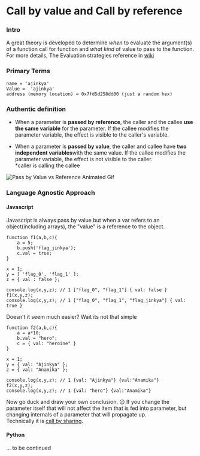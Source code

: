 # Call by value and Call by reference

### Intro
A great theory is developed to determine _when_ to evaluate the argument(s) of a function call for function and _what kind_ of value to pass to the function.
For more details, The Evaluation strategies reference in [wiki](https://en.wikipedia.org/wiki/Evaluation_strategy)

### Primary Terms
	name = 'ajinkya'
	Value =  'ajinkya'
	address (memory location) = 0x7fd5d258dd00 (just a random hex)

### Authentic definition 
-   When a parameter is  **passed by reference**, the caller and the callee  **use the same variable**  for the parameter. If the callee modifies the parameter variable, the effect is visible to the caller's variable.
    
-   When a parameter is  **passed by value**, the caller and callee have  **two independent variables**with the same value. If the callee modifies the parameter variable, the effect is not visible to the caller.  
*caller is calling the callee

![Pass by Value vs Reference Animated Gif](https://www.mathwarehouse.com/programming/images/pass-by-reference-vs-pass-by-value-animation.gif)

### Language Agnostic Approach

#### Javascript
Javascript is always pass by value but when a var refers to an object(including arrays), the "value" is a reference to the object.

	function f1(a,b,c){
		a = 5;
		b.push('flag_jinkya');
		c.val = true;
	}

	x = 1;
	y = [ 'flag_0', 'flag_1' ];
	z = { val : false };

	console.log(x,y,z); // 1 ["flag_0", "flag_1"] { val: false }
	f1(x,y,z);
	console.log(x,y,z); // 1 ["flag_0", "flag_1", "flag_jinkya"] { val: true }

Doesn't it seem much easier? Wait its not that simple  

	function f2(a,b,c){
		a = a*10;
		b.val = "hero";
		c = { val: "heroine" }
	}

	x = 1;
	y = { val: "Ajinkya" };
	z = { val: "Anamika" };

	console.log(x,y,z); // 1 {val: "Ajinkya"} {val:"Anamika"}
	f2(x,y,z);
	console.log(x,y,z); // 1 {val: "hero"} {val:"Anamika"}
	
Now go duck and draw your own conclusion. 😉
If you change the parameter itself that will not affect the item that is fed into parameter, but changing internals of a parameter that will propagate up.    
Technically it is [call by sharing](https://en.wikipedia.org/wiki/Evaluation_strategy#Call_by_sharing).

#### Python 


... to be continued
